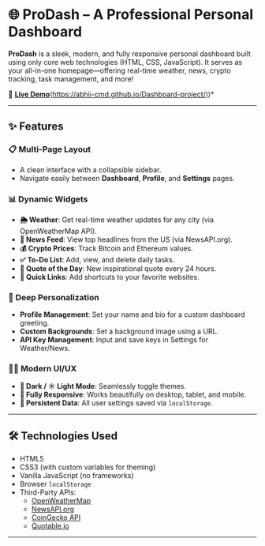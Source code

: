 # 🌐 ProDash – A Professional Personal Dashboard

**ProDash** is a sleek, modern, and fully responsive personal dashboard built using only core web technologies (HTML, CSS, JavaScript). It serves as your all-in-one homepage—offering real-time weather, news, crypto tracking, task management, and more!

🚀 **[Live Demo](#)**(https://abhii-cmd.github.io/Dashboard-project/))*

---

## ✨ Features

### 📋 Multi-Page Layout
- A clean interface with a collapsible sidebar.
- Navigate easily between **Dashboard**, **Profile**, and **Settings** pages.

### 📊 Dynamic Widgets
- **🌦 Weather**: Get real-time weather updates for any city (via OpenWeatherMap API).
- **📰 News Feed**: View top headlines from the US (via NewsAPI.org).
- **💰 Crypto Prices**: Track Bitcoin and Ethereum values.
- **✅ To-Do List**: Add, view, and delete daily tasks.
- **💬 Quote of the Day**: New inspirational quote every 24 hours.
- **🔗 Quick Links**: Add shortcuts to your favorite websites.

### 🎨 Deep Personalization
- **Profile Management**: Set your name and bio for a custom dashboard greeting.
- **Custom Backgrounds**: Set a background image using a URL.
- **API Key Management**: Input and save keys in Settings for Weather/News.

### 🧑‍💻 Modern UI/UX
- **🌙 Dark / ☀️ Light Mode**: Seamlessly toggle themes.
- **📱 Fully Responsive**: Works beautifully on desktop, tablet, and mobile.
- **🎯 Persistent Data**: All user settings saved via `localStorage`.

---

## 🛠️ Technologies Used

- HTML5
- CSS3 (with custom variables for theming)
- Vanilla JavaScript (no frameworks)
- Browser `localStorage`
- Third-Party APIs:
  - [OpenWeatherMap](https://openweathermap.org/)
  - [NewsAPI.org](https://newsapi.org/)
  - [CoinGecko API](https://www.coingecko.com/en/api)
  - [Quotable.io](https://api.quotable.io/)

---
